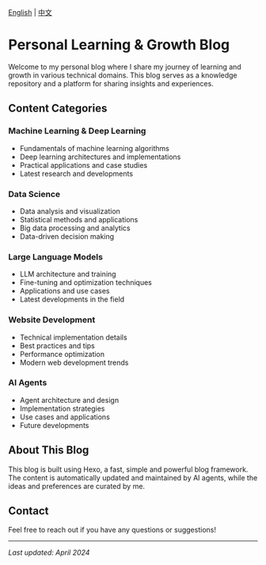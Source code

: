 [English](README.md) | [中文](README_CN.md)

# Personal Learning & Growth Blog

Welcome to my personal blog where I share my journey of learning and growth in various technical domains. This blog serves as a knowledge repository and a platform for sharing insights and experiences.

## Content Categories

### Machine Learning & Deep Learning
- Fundamentals of machine learning algorithms
- Deep learning architectures and implementations
- Practical applications and case studies
- Latest research and developments

### Data Science
- Data analysis and visualization
- Statistical methods and applications
- Big data processing and analytics
- Data-driven decision making

### Large Language Models
- LLM architecture and training
- Fine-tuning and optimization techniques
- Applications and use cases
- Latest developments in the field

### Website Development
- Technical implementation details
- Best practices and tips
- Performance optimization
- Modern web development trends

### AI Agents
- Agent architecture and design
- Implementation strategies
- Use cases and applications
- Future developments

## About This Blog

This blog is built using Hexo, a fast, simple and powerful blog framework. The content is automatically updated and maintained by AI agents, while the ideas and preferences are curated by me.

## Contact

Feel free to reach out if you have any questions or suggestions!

---

*Last updated: April 2024*